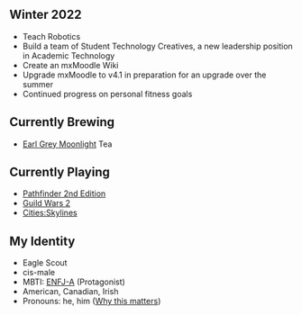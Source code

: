 ## Winter 2022
- Teach Robotics
- Build a team of Student Technology Creatives, a new leadership position in Academic Technology
- Create an mxMoodle Wiki
- Upgrade mxMoodle to v4.1 in preparation for an upgrade over the summer
- Continued progress on personal fitness goals

## Currently Brewing
- [Earl Grey Moonlight](https://www.adagio.com/black/earl_grey_moonlight.html) Tea

## Currently Playing
- [Pathfinder 2nd Edition](https://paizo.com/)
- [Guild Wars 2](https://www.guildwars2.com/)
- [Cities:Skylines](https://www.paradoxinteractive.com/games/cities-skylines)

## My Identity
- Eagle Scout
- cis-male
- MBTI: [ENFJ-A](https://www.16personalities.com/enfj-personality) \(Protagonist\)
- American, Canadian, Irish
- Pronouns: he, him
  \([Why this matters](https://www.mypronouns.org/what-and-why)\)
